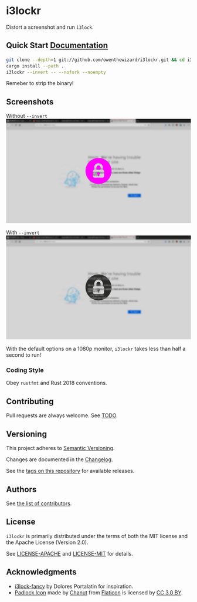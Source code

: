 # i3lockr

Distort a screenshot and run `i3lock`.

## Quick Start [Documentation](USAGE.md)

```bash
git clone --depth=1 git://github.com/owenthewizard/i3lockr.git && cd i3lockr
cargo install --path .
i3lockr --invert -- --nofork --noempty
```
Remeber to strip the binary!

## Screenshots

Without `--invert`
![screenshot without --invert](.github/no-invert.png)

With `--invert`
![screenshot with --invert](.github/invert.png)

With the default options on a 1080p monitor, `i3lockr` takes less than half a second to run!

### Coding Style

Obey `rustfmt` and Rust 2018 conventions.

## Contributing

Pull requests are always welcome. See [TODO](TODO.md).

## Versioning

This project adheres to [Semantic Versioning](https://semver.org/spec/v2.0.0.html).

Changes are documented in the [Changelog](CHANGELOG.md).

See the [tags on this repository](https://github.com/owenthewizard/i3lockr/tags) for available releases.

## Authors

See [the list of contributors](https://github.com/owenthewizard/i3lockr/contributors).

## License

`i3lockr` is primarily distributed under the terms of both the MIT license and the Apache License (Version 2.0).

See [LICENSE-APACHE](LICENSE-APACHE.md) and [LICENSE-MIT](LICENSE-MIT.md) for details.

## Acknowledgments

* [i3lock-fancy](https://github.com/meskarune/i3lock-fancy) by Dolores Portalatin for inspiration.
* [Padlock Icon](padlock.svg) made by [Chanut](https://www.flaticon.com/authors/chanut) from [Flaticon](https://www.flaticon.com) is licensed by [CC 3.0 BY](https://creativecommons.org/licenses/by/3.0/).
